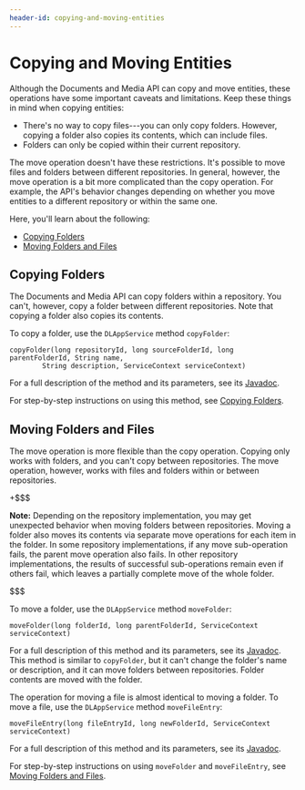 ```yaml
---
header-id: copying-and-moving-entities
---
```


# Copying and Moving Entities

Although the Documents and Media API can copy and move entities, these 
operations have some important caveats and limitations. Keep these things in 
mind when copying entities: 

-   There's no way to copy files---you can only copy folders. However, copying a 
    folder also copies its contents, which can include files. 
-   Folders can only be copied within their current repository. 

The move operation doesn't have these restrictions. It's possible to move files 
and folders between different repositories. In general, however, the move 
operation is a bit more complicated than the copy operation. For example, the 
API's behavior changes depending on whether you move entities to a different 
repository or within the same one. 

Here, you'll learn about the following: 

-   [Copying Folders](#copying-folders)
-   [Moving Folders and Files](#moving-folders-and-files)

## Copying Folders

The Documents and Media API can copy folders within a repository. You can't, 
however, copy a folder between different repositories. Note that copying a 
folder also copies its contents. 

To copy a folder, use the `DLAppService` method `copyFolder`: 

    copyFolder(long repositoryId, long sourceFolderId, long parentFolderId, String name, 
            String description, ServiceContext serviceContext)

For a full description of the method and its parameters, see its 
[Javadoc](@platform-ref@/7.2-latest/javadocs/portal-kernel/com/liferay/document/library/kernel/service/DLAppService.html#copyFolder-long-long-long-java.lang.String-java.lang.String-com.liferay.portal.kernel.service.ServiceContext-). 

For step-by-step instructions on using this method, see 
[Copying Folders](/develop/tutorials/-/knowledge_base/7-2/copying-folders). 

## Moving Folders and Files

The move operation is more flexible than the copy operation. Copying only works 
with folders, and you can't copy between repositories. The move operation, 
however, works with files and folders within or between repositories. 

+$$$

**Note:** Depending on the repository implementation, you may get unexpected 
behavior when moving folders between repositories. Moving a folder also moves 
its contents via separate move operations for each item in the folder. In some
repository implementations, if any move sub-operation fails, the parent move
operation also fails. In other repository implementations, the results of
successful sub-operations remain even if others fail, which leaves a partially
complete move of the whole folder. 

$$$

To move a folder, use the `DLAppService` method `moveFolder`: 

    moveFolder(long folderId, long parentFolderId, ServiceContext serviceContext)

For a full description of this method and its parameters, see its 
[Javadoc](@platform-ref@/7.2-latest/javadocs/portal-kernel/com/liferay/document/library/kernel/service/DLAppService.html#moveFolder-long-long-com.liferay.portal.kernel.service.ServiceContext-). 
This method is similar to `copyFolder`, but it can't change the folder's name or 
description, and it can move folders between repositories. Folder contents are 
moved with the folder. 

The operation for moving a file is almost identical to moving a folder. To move 
a file, use the `DLAppService` method `moveFileEntry`: 

    moveFileEntry(long fileEntryId, long newFolderId, ServiceContext serviceContext)

For a full description of this method and its parameters, see its 
[Javadoc](@platform-ref@/7.2-latest/javadocs/portal-kernel/com/liferay/document/library/kernel/service/DLAppService.html#moveFileEntry-long-long-com.liferay.portal.kernel.service.ServiceContext-). 

For step-by-step instructions on using `moveFolder` and `moveFileEntry`, see 
[Moving Folders and Files](/develop/tutorials/-/knowledge_base/7-2/moving-folders-and-files). 
